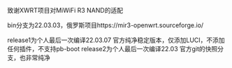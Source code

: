 致谢XWRT项目对MiWiFi R3 NAND的适配


bin分支为22.03.03，俄罗斯项目https://mir3-openwrt.sourceforge.io/

release1为个人最后一次编译22.03.07 官方纯净稳定版本，仅添加LUCI，不添加任何插件，不支持pb-boot
release2为个人最后一次编译22.03 官方git的快照分支，也非常纯净
